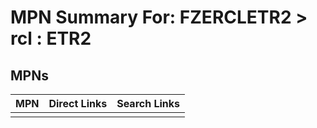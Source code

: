 



# MPN Summary For: FZERCLETR2 > rcl : ETR2

## MPNs
  

|MPN|Direct Links|Search Links|
| :--- | :--- | :--- |
||||
